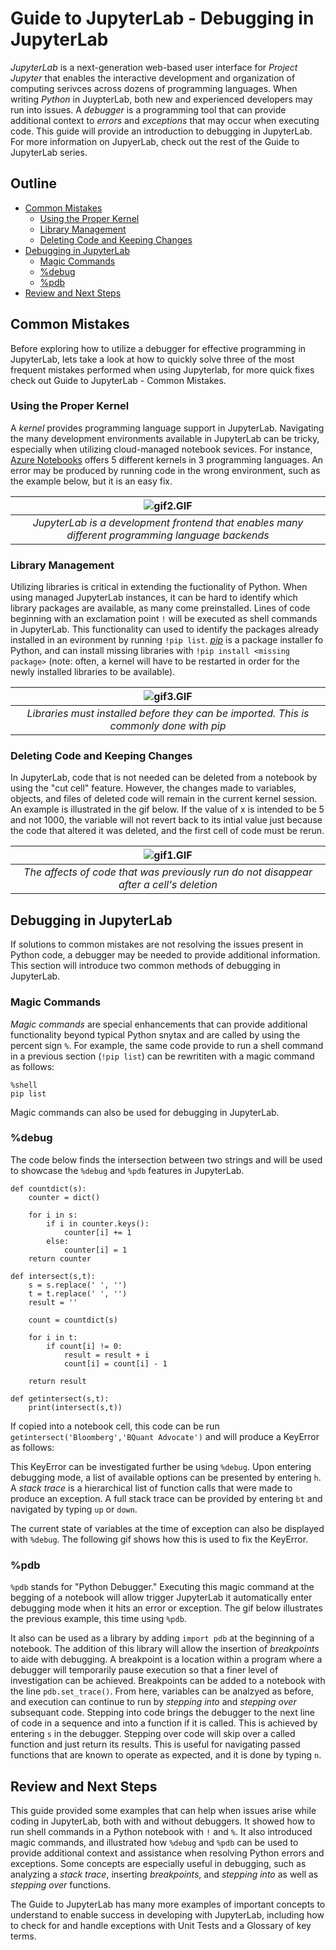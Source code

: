# Guide to JupyterLab - Debugging in JupyterLab

*JupyterLab* is a next-generation web-based user interface for *Project Jupyter* that enables the interactive development and organization of computing serivces across dozens of programming languages. When writing *Python* in JuypterLab, both new and experienced developers may run into issues. A *debugger* is a programming tool that can provide additional context to *errors* and *exceptions* that may occur when executing code. This guide will provide an introduction to debugging in JupyterLab. For more information on JupyerLab, check out the rest of the Guide to JupyterLab series.

## Outline
<!--ts-->
   * [Common Mistakes](#common-mistakes)
      * [Using the Proper Kernel](#using-the-proper-kernel)
      * [Library Management](#library-management)
      * [Deleting Code and Keeping Changes](#deleting-code-and-keeping-changes)
   * [Debugging in JupyterLab](#debugging-in-jupyterlab)
      * [Magic Commands](#magic-commands)
      * [%debug](#debug)
      * [%pdb](#pdb)
   * [Review and Next Steps](#review-and-next-steps)
<!--te--> 

## Common Mistakes
Before exploring how to utilize a debugger for effective programming in JupyterLab, lets take a look at how to quickly solve three of the most frequent mistakes performed when using Jupyterlab, for more quick fixes check out Guide to JupyterLab - Common Mistakes.

### Using the Proper Kernel
A *kernel* provides programming language support in JupyterLab. Navigating the many development environments available in JupyterLab can be tricky, especially when utilizing cloud-managed notebook sevices. For instance, [Azure Notebooks](https://notebooks.azure.com/help/jupyter-notebooks/available-kernels) offers 5 different kernels in 3 programming languages. An error may be produced by running code in the wrong environment, such as the example below, but it is an easy fix.

|![gif2.GIF](https://github.com/PubChimps/JupyterLab/blob/master/media/gif2.GIF?raw=true) |  
|:--:| 
| *JupyterLab is a development frontend that enables many different programming language backends* |

### Library Management
Utilizing libraries is critical in extending the fuctionality of Python. When using managed JupyterLab instances, it can be hard to identify which library packages are available, as many come preinstalled. Lines of code beginning with an exclamation point `!` will be executed as shell commands in JupyterLab. This functionality can used to identify the packages already installed in an evironment by running `!pip list`. [*pip*](https://pypi.org/project/pip/) is a package installer fo Python, and can install missing libraries with `!pip install <missing package>` (note: often, a kernel will have to be restarted in order for the newly installed libraries to be available).

|![gif3.GIF](https://github.com/PubChimps/JupyterLab/blob/master/media/gif3.GIF?raw=true) |  
|:--:| 
| *Libraries must installed before they can be imported. This is commonly done with pip* |

### Deleting Code and Keeping Changes
In JupyterLab, code that is not needed can be deleted from a notebook by using the "cut cell" feature. However, the changes made to variables, objects, and files of deleted code will remain in the current kernel session. An example is illustrated in the gif below. If the value of x is intended to be 5 and not 1000, the variable will not revert back to its intial value just because the code that altered it was deleted, and the first cell of code must be rerun.


|![gif1.GIF](https://github.com/PubChimps/JupyterLab/blob/master/media/gif1.GIF?raw=true) |  
|:--:| 
| *The affects of code that was previously run do not disappear after a cell's deletion* |

## Debugging in JupyterLab
If solutions to common mistakes are not resolving the issues present in Python code, a debugger may be needed to provide additional information. This section will introduce two common methods of debugging in JupyterLab.

### Magic Commands 
*Magic commands* are special enhancements that can provide additional functionality beyond typical Python snytax and are called by using the percent sign `%`. For example, the same code provide to run a shell command in a previous section (`!pip list`) can be rewrititen with a magic command as follows:

```
%shell
pip list
```
Magic commands can also be used for debugging in JupyterLab.

### %debug
The code below finds the intersection between two strings and will be used to showcase the `%debug` and `%pdb` features in JupyterLab.

```
def countdict(s):
    counter = dict()

    for i in s:
        if i in counter.keys():
            counter[i] += 1
        else:
            counter[i] = 1
    return counter

def intersect(s,t):
    s = s.replace(' ', '')
    t = t.replace(' ', '')
    result = ''

    count = countdict(s)

    for i in t:
        if count[i] != 0:
            result = result + i
            count[i] = count[i] - 1
  
    return result

def getintersect(s,t):
    print(intersect(s,t))
```

If copied into a notebook cell, this code can be run `getintersect('Bloomberg','BQuant Advocate')` and will produce a KeyError as follows:

This KeyError can be investigated further be using `%debug`. Upon entering debugging mode, a list of available options can be presented by entering `h`. A *stack trace* is a hierarchical list of function calls that were made to produce an exception. A full stack trace can be provided by entering `bt` and navigated by typing `up` or `down`. 


The current state of variables at the time of exception can also be displayed with `%debug`. The following gif shows how this is used to fix the KeyError.

### %pdb

`%pdb` stands for "Python Debugger." Executing this magic command at the begging of a notebook will allow trigger JupyterLab it automatically enter debugging mode when it hits an error or exception. The gif below illustrates the previous example, this time using `%pdb`. 


It also can be used as a library by adding `import pdb` at the beginning of a notebook. The addition of this library will allow the insertion of *breakpoints* to aide with debugging. A breakpoint is 
a location within a program where a debugger will temporarily pause execution so that a finer level of investigation can be achieved. Breakpoints can be added to a notebook with the line `pdb.set_trace()`. From here, variables can be analzyed as before, and execution can continue to run by *stepping into* and *stepping over* subsequant code. Stepping into code brings the debugger to the next line of code in a sequence and into a function if it is called. This is achieved by entering `s` in the debugger. Stepping over code will skip over a called function and just return its results. This is useful for navigating passed functions that are known to operate as expected, and it is done by typing `n`.

## Review and Next Steps
This guide provided some examples that can help when issues arise while coding in JupyterLab, both with and without debuggers. It showed how to run shell commands in a Python notebook with `!` and `%`. It also introduced magic commands, and illustrated how `%debug` and `%pdb` can be used to provide additional context and assistance when resolving Python errors and exceptions. Some concepts are especially useful in debugging, such as analyzing a *stack trace*, inserting *breakpoints*, and *stepping into* as well as *stepping over* functions.

The Guide to JupyterLab has many more examples of important concepts to understand to enable success in developing with JupyterLab, including how to check for and handle exceptions with Unit Tests and a Glossary of key terms.

